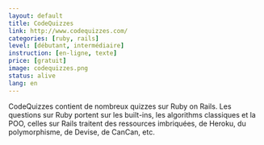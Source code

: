```yaml
---
layout: default
title: CodeQuizzes
link: http://www.codequizzes.com/
categories: [ruby, rails]
level: [débutant, intermédiaire]
instruction: [en-ligne, texte]
price: [gratuit]
image: codequizzes.png
status: alive
lang: en
---
```


CodeQuizzes contient de nombreux quizzes sur Ruby on Rails. Les questions sur
Ruby portent sur les built-ins, les algorithms classiques et la POO, celles sur
Rails traitent des ressources imbriquées, de Heroku, du polymorphisme, de
Devise, de CanCan, etc.
